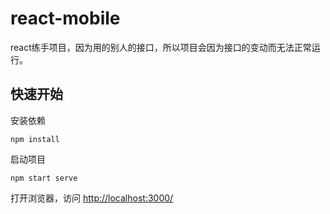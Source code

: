 # react-mobile
react练手项目，因为用的别人的接口，所以项目会因为接口的变动而无法正常运行。

## 快速开始

安装依赖
```shell
npm install
```

启动项目
```shell
npm start serve
```

打开浏览器，访问 [http://localhost:3000/](http://localhost:3000)


